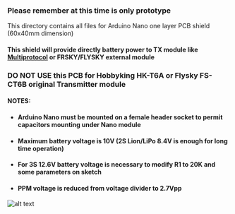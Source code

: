 ### **Please remember at this time is only prototype** ###    
This directory contains all files for Arduino Nano one layer PCB shield (60x40mm dimension)   
#### This shield will provide directly battery power to TX module like **[Multiprotocol](https://github.com/pascallanger/DIY-Multiprotocol-TX-Module)** or FRSKY/FLYSKY external module     

### **DO NOT USE this PCB for Hobbyking HK-T6A or Flysky FS-CT6B original Transmitter module**
#### NOTES:
* #### Arduino Nano must be mounted on a female header socket to permit capacitors mounting under Nano module    
* #### Maximum battery voltage is 10V (2S Lion/LiPo 8.4V is enough for long time operation)
* #### For 3S 12.6V battery voltage is necessary to modify R1 to 20K and some parameters on sketch
* #### PPM voltage is reduced from voltage divider to 2.7Vpp    


![alt text](https://github.com/Gabapentin/Arduino-RC-6CH-Radio-control/blob/master/Docs/Images/ARDUINO_RC_Battery_Powered_PCB.png)

